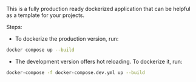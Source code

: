 This is a fully production ready dockerized application that can be helpful as a template for your projects. 

Steps:

 - To dockerize the production version, run:

 ```bash
docker compose up --build
 ```

- The development version offers hot reloading. To dockerize it, run:

```bash
docker-compose -f docker-compose.dev.yml up --build
```




